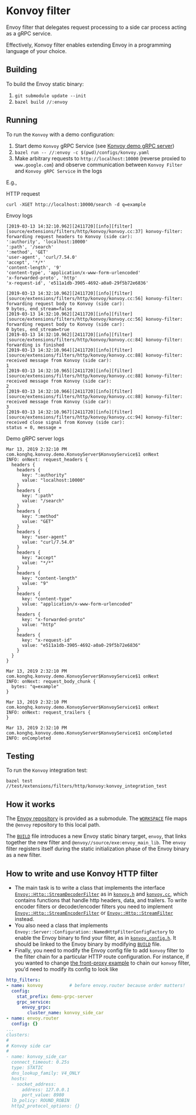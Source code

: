 # Konvoy filter

Envoy filter that delegates request processing to a side car process
acting as a gRPC service.

Effectively, Konvoy filter enables extending Envoy in a programming language 
of your choice.   

## Building

To build the Envoy static binary:

1. `git submodule update --init`
2. `bazel build //:envoy`

## Running

To run the `Konvoy` with a demo configuration:

1. Start demo `Konvoy` gRPC Service (see [Konvoy demo gRPC server][konvoy-grpc-demo-java])
2. `bazel run -- //:envoy -c $(pwd)/configs/konvoy.yaml `
3. Make arbitrary requests to `http://localhost:10000` (reverse proxied to `www.google.com`)
and observe communication between `Konvoy Filter` and `Konvoy gRPC Service` in the logs

E.g.,

HTTP request
```
curl -XGET http://localhost:10000/search -d q=example
```

Envoy logs
```
[2019-03-13 14:32:10.962][2411720][info][filter] [source/extensions/filters/http/konvoy/konvoy.cc:37] konvoy-filter: forwarding request headers to Konvoy (side car):
':authority', 'localhost:10000'
':path', '/search'
':method', 'GET'
'user-agent', 'curl/7.54.0'
'accept', '*/*'
'content-length', '9'
'content-type', 'application/x-www-form-urlencoded'
'x-forwarded-proto', 'http'
'x-request-id', 'e511a1db-3905-4692-a0a0-29f5b72e6836'

[2019-03-13 14:32:10.962][2411720][info][filter] [source/extensions/filters/http/konvoy/konvoy.cc:56] konvoy-filter: forwarding request body to Konvoy (side car):
9 bytes, end_stream=false
[2019-03-13 14:32:10.962][2411720][info][filter] [source/extensions/filters/http/konvoy/konvoy.cc:56] konvoy-filter: forwarding request body to Konvoy (side car):
0 bytes, end_stream=true
[2019-03-13 14:32:10.962][2411720][info][filter] [source/extensions/filters/http/konvoy/konvoy.cc:84] konvoy-filter: forwarding is finished
[2019-03-13 14:32:10.964][2411720][info][filter] [source/extensions/filters/http/konvoy/konvoy.cc:88] konvoy-filter: received message from Konvoy (side car):
1
[2019-03-13 14:32:10.965][2411720][info][filter] [source/extensions/filters/http/konvoy/konvoy.cc:88] konvoy-filter: received message from Konvoy (side car):
2
[2019-03-13 14:32:10.966][2411720][info][filter] [source/extensions/filters/http/konvoy/konvoy.cc:88] konvoy-filter: received message from Konvoy (side car):
3
[2019-03-13 14:32:10.967][2411720][info][filter] [source/extensions/filters/http/konvoy/konvoy.cc:94] konvoy-filter: received close signal from Konvoy (side car):
status = 0, message = 
``` 

Demo gRPC server logs
```
Mar 13, 2019 2:32:10 PM com.konghq.konvoy.demo.KonvoyServer$KonvoyService$1 onNext
INFO: onNext: request_headers {
  headers {
    headers {
      key: ":authority"
      value: "localhost:10000"
    }
    headers {
      key: ":path"
      value: "/search"
    }
    headers {
      key: ":method"
      value: "GET"
    }
    headers {
      key: "user-agent"
      value: "curl/7.54.0"
    }
    headers {
      key: "accept"
      value: "*/*"
    }
    headers {
      key: "content-length"
      value: "9"
    }
    headers {
      key: "content-type"
      value: "application/x-www-form-urlencoded"
    }
    headers {
      key: "x-forwarded-proto"
      value: "http"
    }
    headers {
      key: "x-request-id"
      value: "e511a1db-3905-4692-a0a0-29f5b72e6836"
    }
  }
}

Mar 13, 2019 2:32:10 PM com.konghq.konvoy.demo.KonvoyServer$KonvoyService$1 onNext
INFO: onNext: request_body_chunk {
  bytes: "q=example"
}

Mar 13, 2019 2:32:10 PM com.konghq.konvoy.demo.KonvoyServer$KonvoyService$1 onNext
INFO: onNext: request_trailers {
}

Mar 13, 2019 2:32:10 PM com.konghq.konvoy.demo.KonvoyServer$KonvoyService$1 onCompleted
INFO: onCompleted
```

## Testing

To run the `Konvoy` integration test:

`bazel test //test/extensions/filters/http/konvoy:konvoy_integration_test`

## How it works

The [Envoy repository](https://github.com/envoyproxy/envoy/) is provided as a submodule.
The [`WORKSPACE`](WORKSPACE) file maps the `@envoy` repository to this local path.

The [`BUILD`](BUILD) file introduces a new Envoy static binary target, `envoy`,
that links together the new filter and `@envoy//source/exe:envoy_main_lib`. The
`envoy` filter registers itself during the static initialization phase of the
Envoy binary as a new filter.

## How to write and use Konvoy HTTP filter

- The main task is to write a class that implements the interface
 [`Envoy::Http::StreamDecoderFilter`][StreamDecoderFilter] as in
 [`konvoy.h`](source/extensions/filters/http/konvoy/konvoy.h) and [`konvoy.cc`](source/extensions/filters/http/konvoy/konvoy.cc),
 which contains functions that handle http headers, data, and trailers.
 To write encoder filters or decoder/encoder filters
 you need to implement 
 [`Envoy::Http::StreamEncoderFilter`][StreamEncoderFilter] or
 [`Envoy::Http::StreamFilter`][StreamFilter] instead.
- You also need a class that implements 
 `Envoy::Server::Configuration::NamedHttpFilterConfigFactory`
 to enable the Envoy binary to find your filter,
 as in [`konvoy_config.h`](source/extensions/filters/http/konvoy/config.h).
 It should be linked to the Envoy binary by modifying [`BUILD`][BUILD] file.
- Finally, you need to modify the Envoy config file to add `konvoy` filter to the
 filter chain for a particular HTTP route configuration. For instance, if you
 wanted to change [the front-proxy example][front-envoy.yaml] to chain our
 `konvoy` filter, you'd need to modify its config to look like

```yaml
http_filters:
- name: konvoy          # before envoy.router because order matters!
  config:
    stat_prefix: demo-grpc-server
    grpc_service:
      envoy_grpc:
        cluster_name: konvoy_side_car
- name: envoy.router
  config: {}
...
clusters:
#
# Konvoy side car
#
- name: konvoy_side_car
  connect_timeout: 0.25s
  type: STATIC
  dns_lookup_family: V4_ONLY
  hosts:
  - socket_address:
      address: 127.0.0.1
      port_value: 8980
  lb_policy: ROUND_ROBIN
  http2_protocol_options: {}
```
 
[StreamDecoderFilter]: https://github.com/envoyproxy/envoy/blob/b2610c84aeb1f75c804d67effcb40592d790e0f1/include/envoy/http/filter.h#L300
[StreamEncoderFilter]: https://github.com/envoyproxy/envoy/blob/b2610c84aeb1f75c804d67effcb40592d790e0f1/include/envoy/http/filter.h#L413
[StreamFilter]: https://github.com/envoyproxy/envoy/blob/b2610c84aeb1f75c804d67effcb40592d790e0f1/include/envoy/http/filter.h#L462
[BUILD]: BUILD
[front-envoy.yaml]: https://github.com/envoyproxy/envoy/blob/b2610c84aeb1f75c804d67effcb40592d790e0f1/examples/front-proxy/front-envoy.yaml#L28
[konvoy-grpc-demo-java]: https://github.com/Kong/konvoy-grpc-demo-java
